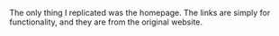 The only thing I replicated was the homepage. The links are simply for functionality, and they are from the original website.

